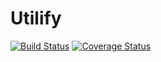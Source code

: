 # Utilify
[![Build Status](https://travis-ci.org/farahat80/utilify.svg?branch=master)](https://travis-ci.org/farahat80/utilify)
[![Coverage Status](https://coveralls.io/repos/github/farahat80/utilify/badge.svg?branch=master)](https://coveralls.io/github/farahat80/utilify?branch=master)
